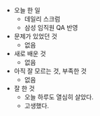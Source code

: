 - 오늘 한 일
    - 데일리 스크럼
    - 삼성 임직원 QA 반영
- 문제가 있었던 것
    - 없음
- 새로 배운 것
    - 없음
- 아직 잘 모르는 것, 부족한 것
    - 없음
- 잘 한 것
    - 오늘 하루도 열심히 살았다.
    - 고생했다.
